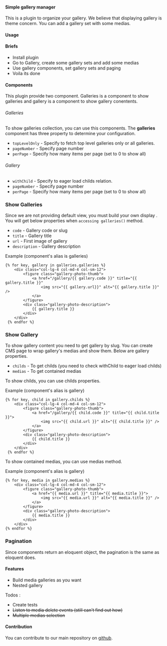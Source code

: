 #### Simple gallery manager ####

This is a plugin to organize your gallery. We believe that displaying gallery is theme concern. You can add a gallery set with some medias.

#### Usage ####

#### Briefs ###
- Install plugin
- Go to Gallery, create some gallery sets and add some medias
- Use gallery components, set gallery sets and paging
- Voila its done

#### Components ####

This plugin provide two component. Galleries is a component to show galleries and gallery is a component to show gallery conentents.

###### Galleries ######

To show galleries collection, you can use this components. The **galleries** component has three property to determine your configuration.

- `topLevelOnly` - Specify to fetch top level galleries only or all galleries.
- `pageNumber` - Specify page number
- `perPage` - Specify how many items per page (set to 0 to show all)

###### Gallery ######

- `withChild` - Specify to eager load childs relation.
- `pageNumber` - Specify page number
- `perPage` - Specify how many items per page (set to 0 to show all)

### Show Galleries ###

Since we are not providing default view, you must build your own display . You will get below properties when `accessing galleries()` method.

- `code` - Gallery code or slug
- `title` - Gallery title
- `url` - First image of gallery
- `description` - Gallery description

Example (component's alias is galleries)

    {% for key, gallery in galleries.galleries %}
    	<div class="col-lg-4 col-md-4 col-sm-12">
    	    <figure class="gallery-photo-thumb">
    	        <a href="/gallery/{{ gallery.code }}" title="{{ gallery.title }}"
    	            <img src="{{ gallery.url}}" alt="{{ gallery.title }}" />
    	        </a>
            </figure>
            <div class="gallery-photo-description">
                {{ gallery.title }}
            </div>
        </div>
     {% endfor %}

### Show Gallery ###

To show gallery content you need to get gallery by slug. You can create CMS page to wrap gallery's medias and show them. Below are gallery properties.

- `childs` - To get childs (you need to check withChild to eager load childs)
- `medias` - To get contained medias

To show childs, you can use childs properties.

Example (component's alias is gallery)

    {% for key, child in gallery.childs %}
        <div class="col-lg-4 col-md-4 col-sm-12">
            <figure class="gallery-photo-thumb">
                <a href="/gallery/{{ child.code }}" title="{{ child.title }}">
                    <img src="{{ child.url }}" alt="{{ child.title }}" />
                </a>
            </figure>
	        <div class="gallery-photo-description">
	            {{ child.title }}
	        </div>
        </div>
     {% endfor %}

To show contained medias, you can use medias method.

Example (component's alias is gallery)

    {% for key, media in gallery.medias %}
        <div class="col-lg-4 col-md-4 col-sm-12">
            <figure class="gallery-photo-thumb">
                <a href="{{ media.url }}" title="{{ media.title }}">
                    <img src="{{ media.url }}" alt="{{ media.title }}" />
                </a>
            </figure>
	        <div class="gallery-photo-description">
                {{ media.title }}
            </div>
        </div>
    {% endfor %}

### Pagination ###

Since components return an eloquent object, the pagination is the same as eloquent does.

#### Features ####
- Build media galleries as you want
- Nested gallery

Todos :
- Create tests
- ~~Listen to media delete events (still can't find out how)~~
- ~~Multiple medias selection~~

#### Contribution ####

You can contribute to our main repository on [github](https://github.com/inoctober/gallery).